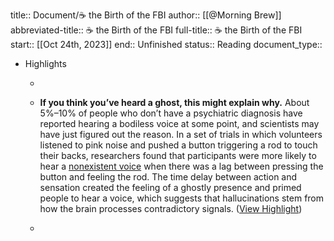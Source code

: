title:: Document/☕ the Birth of the FBI
author:: [[@Morning Brew]]
abbreviated-title:: ☕ the Birth of the FBI 
full-title:: ☕ the Birth of the FBI
start:: [[Oct 24th, 2023]]
end:: Unfinished
status:: Reading
document_type::

- Highlights
	- ```md
	- **If you think you’ve heard a ghost, this might explain why.** About 5%–10% of people who don’t have a psychiatric diagnosis have reported hearing a bodiless voice at some point, and scientists may have just figured out the reason. In a set of trials in which volunteers listened to pink noise and pushed a button triggering a rod to touch their backs, researchers found that participants were more likely to hear a [nonexistent voice](https://links.morningbrew.com/c/dgT?mblid=dd8685ad93cd&mbcid=33094487.4261109&mid=fb81f38ba95bdf7454ec67778b247935) when there was a lag between pressing the button and feeling the rod. The time delay between action and sensation created the feeling of a ghostly presence and primed people to hear a voice, which suggests that hallucinations stem from how the brain processes contradictory signals. ([View Highlight](https://read.readwise.io/read/01hdc9vw41s59ae2q51nnda150))
	- ```